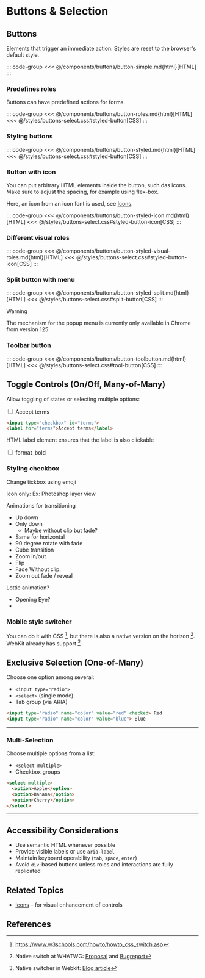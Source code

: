 <link href="https://fonts.googleapis.com/icon?family=Material+Icons" rel="stylesheet" />
<link href="../styles/buttons-select.css" rel="stylesheet">

# Buttons & Selection

## Buttons
Elements that trigger an immediate action. Styles are reset to the browser's default style.

<!--@include: @/components/buttons/button-simple.md-->
::: code-group
<<< @/components/buttons/button-simple.md{html}[HTML]
:::

### Predefines roles
Buttons can have predefined actions for forms.

<!--@include: @/components/buttons/button-roles.md-->
::: code-group
<<< @/components/buttons/button-roles.md{html}[HTML]
<<< @/styles/buttons-select.css#styled-button[CSS]
:::

### Styling buttons

<!--@include: @/components/buttons/button-styled.md-->
::: code-group
<<< @/components/buttons/button-styled.md{html}[HTML]
<<< @/styles/buttons-select.css#styled-button[CSS]
:::

### Button with icon
You can put arbitrary HTML elements inside the button, such das icons. Make sure to adjust the spacing, for example using flex-box.

Here, an icon from an icon font is used, see [Icons](../guides/icons).

<!--@include: @/components/buttons/button-styled-icon.md-->

::: code-group
<<< @/components/buttons/button-styled-icon.md{html}[HTML]
<<< @/styles/buttons-select.css#styled-button-icon[CSS]
:::

### Different visual roles

<!--@include: @/components/buttons/button-styled-visual-roles.md-->

::: code-group
<<< @/components/buttons/button-styled-visual-roles.md{html}[HTML]
<<< @/styles/buttons-select.css#styled-button-icon[CSS]
:::

### Split button with menu
<!--@include: @/components/buttons/button-styled-split.md-->

::: code-group
<<< @/components/buttons/button-styled-split.md{html}[HTML]
<<< @/styles/buttons-select.css#split-button[CSS]
:::

> [!WARNING]
> The mechanism for the popup menu is currently only available in Chrome from version 125 


### Toolbar button
<!--@include: @/components/buttons/button-toolbutton.md-->

::: code-group
<<< @/components/buttons/button-toolbutton.md{html}[HTML]
<<< @/styles/buttons-select.css#tool-button[CSS]
:::


## Toggle Controls (On/Off, Many-of-Many)
Allow toggling of states or selecting multiple options:

<input type="checkbox" id="terms">
<label for="terms">Accept terms</label>

```html
<input type="checkbox" id="terms">
<label for="terms">Accept terms</label>
```

HTML label element ensures that the label is also clickable

<label class="toolbar-toggle">
  <input type="checkbox" />
  <span class="material-icons">format_bold</span>
</label>

### Styling checkbox
Change tickbox using emoji

Icon only: Ex: Photoshop layer view

Animations for transitioning
- Up down
- Only down
  - Maybe without clip but fade?
- Same for horizontal
- 90 degree rotate with fade
- Cube transition
- Zoom in/out
- Flip
- Fade
Without clip:
- Zoom out fade / reveal


Lottie animation?
- Opening Eye?
- 




### Mobile style switcher

You can do it with CSS [^css-switcher], but there is also a native version on the horizon [^native-switcher]. WebKit already has support [^native-switcher-webkit]




## Exclusive Selection (One-of-Many)
Choose one option among several:

- `<input type="radio">`
- `<select>` (single mode)
- Tab group (via ARIA)

```html
<input type="radio" name="color" value="red" checked> Red
<input type="radio" name="color" value="blue"> Blue
```

---

### Multi-Selection
Choose multiple options from a list:

- `<select multiple>`
- Checkbox groups

```html
<select multiple>
  <option>Apple</option>
  <option>Banana</option>
  <option>Cherry</option>
</select>
```

---

## Accessibility Considerations

- Use semantic HTML whenever possible
- Provide visible labels or use `aria-label`
- Maintain keyboard operability (`tab`, `space`, `enter`)
- Avoid `div`-based buttons unless roles and interactions are fully replicated

## Related Topics

- [Icons](../guides/icons) – for visual enhancement of controls

## References

[^css-switcher]: https://www.w3schools.com/howto/howto_css_switch.asp
[^native-switcher]: Native switch at WHATWG: [Proposal](https://github.com/whatwg/html/pull/9546) and [Bugreport](https://github.com/whatwg/html/issues/4180)
[^native-switcher-webkit]: Native switcher in Webkit: [Blog article](https://webkit.org/blog/15054/an-html-switch-control/)